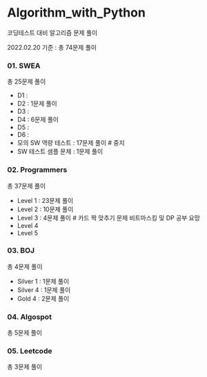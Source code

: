 # Algorithm_with_Python

코딩테스트 대비 알고리즘 문제 풀이

2022.02.20 기준 :  총 74문제 풀이



### 01. SWEA

총 25문제 풀이

- D1 :
- D2 : 1문제 풀이
- D3 :
- D4 : 6문제 풀이 
- D5 :
- D6 :
- 모의 SW 역량 테스트 : 17문제 풀이    # 중지
- SW 테스트 샘플 문제 : 1문제 풀이



### 02. Programmers

총 37문제 풀이

- Level 1  :  23문제 풀이    
- Level 2  :  10문제 풀이    
- Level 3  :  4문제 풀이 # 카드 짝 맞추기 문제 비트마스킹 및 DP 공부 요망
- Level 4
- Level 5



### 03. BOJ

총 4문제 풀이

- Silver 1 : 1문제 풀이
- Silver 4 : 1문제 풀이
- Gold 4 : 2문제 풀이



### 04. Algospot

총 5문제 풀이



### 05. Leetcode

총 3문제 풀이